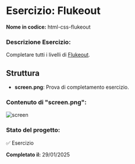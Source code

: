 # Esercizio: Flukeout
**Nome in codice:** html-css-flukeout

### Descrizione Esercizio:
Completare tutti i livelli di [Flukeout](https://flukeout.github.io/).

## Struttura
- **screen.png**: Prova di completamento esercizio.

### Contenuto di "screen.png":
![screen](https://github.com/user-attachments/assets/37d11e06-019e-43a9-98f5-46afee4b5adb)

### Stato del progetto:
✅ Esercizio 

**Completato il:** 29/01/2025
